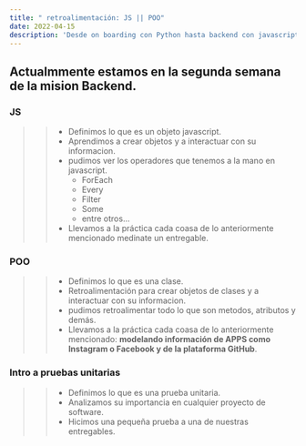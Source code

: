 ```yaml
---
title: " retroalimentación: JS || POO"
date: 2022-04-15
description: 'Desde on boarding con Python hasta backend con javascript (NodeJS)'
---
```



## Actualmmente estamos en la segunda semana de la mision Backend.


###  JS
>> - Definimos lo que es un objeto javascript.
>> - Aprendimos a crear objetos y a interactuar con su informacion.
>> - pudimos ver los operadores que tenemos a la mano en javascript.
>>    * ForEach
>>    * Every
>>    * Filter
>>    * Some
>>    * entre otros...
>> - Llevamos a la práctica cada coasa de lo anteriormente mencionado medinate un entregable.


### POO
>> - Definimos lo que es una clase.
>> - Retroalimentación para crear objetos de clases y a interactuar con su informacion.
>> - pudimos retroalimentar todo lo que son metodos, atributos y demás.
>> - Llevamos a la práctica cada coasa de lo anteriormente mencionado: 
>> **modelando información de APPS como Instagram o Facebook y de la plataforma GitHub**.


### Intro a pruebas unitarias
>> - Definimos lo que es una prueba unitaria.
>> - Analizamos su importancia en cualquier proyecto de software.
>> - Hicimos una pequeña prueba a una de nuestras entregables.
